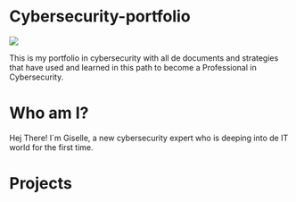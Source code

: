 # Cybersecurity-portfolio
<a href="www.linkedin.com/in/giselle-melo-m"><img src="https://img.shields.io/badge/-LinkedIn-0072b1?&style=for-the-badge&logo=linkedin&logoColor=white" /></a>

This is my portfolio in cybersecurity with all de documents and strategies that have used and learned in this path to become a Professional in Cybersecurity.


# Who am I?
Hej There! I´m Giselle, a new cybersecurity expert who is deeping into de IT world for the first time.

# Projects

